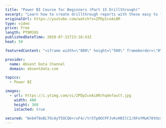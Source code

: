 ```yaml
---
title: "Power BI Course for Beginners (Part 15 Drillthrough)"
excerpt: "Learn how to create drillthrough reports with these easy to follow steps."
originalUrl: https://youtube.com/watch?v=ZPDpIceAi8M
type: video
price: Free
length: PT9M19S
publishedDateTime: 2020-07-31T23:18:43Z
heat: 50

featuredContent: "<iframe width=\"800\" height=\"500\" frameborder=\"0\" src=\"https://www.youtube.com/embed/ZPDpIceAi8M\" allow=\"accelerometer; autoplay; encrypted-media; gyroscope; picture-in-picture\" allowfullscreen></iframe>"

provider:
  name: Absent Data Channel
  domain: absentdata.com

topics:
  - Power BI

images:
  - url: https://i.ytimg.com/vi/ZPDpIceAi8M/hqdefault.jpg
    width: 480
    height: 360
    isCached: true

secured: "Wxb4T8oBLTOcAyT5OCQ6+/uF4//tr5Tp0OCPFJvKvH0IlCI/OFoYMuK78tHzsYXK83W/iCFSEIz8OgKP9nuqk5qYfGoDTHgOS7GzQ09XKzCzmYTfUfr+htDyg0WgqA3fDglIVJkVJHrcbCsj1i1g0HGHehxL1MHMbx8zHXJXKxPsEQfwDyRZvFXidVH1R8C+dVJ7RTubgYXG+GUUPDzQ2sTuF3HP5mdK6gCvbb0PtXrEK6havV9IJYkp/HodqBxVJIpCx/PQyQd5kBVOskCJVt3ErTGWbmufC21JqYeajoDUckpmxb00OqilQxtWXChtwPe+3axZdvwLXl3ANa/YKmNMx+LPqrLPl1nu3HcknPOoRrNbRBMNG7MVryFpwMEZIs0Lnv4yEUJ0Lr68JWQ3nPCBvMHVN8+E1cBzU7u5J3w=;YbqpU2NCsC0cLDM4yXp8EQ=="
---
```


